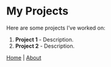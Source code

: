 # My Projects

Here are some projects I’ve worked on:

1. **Project 1** - Description.
2. **Project 2** - Description.

[Home](index.md) | [About](about.md)
